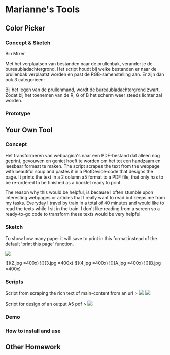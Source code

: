 # Marianne's Tools

## Color Picker



### Concept & Sketch

Bin Mixer

Met het verplaatsen van bestanden naar de prullenbak, verander je de bureaubladachtergrond. Het script houdt bij welke bestanden er naar de prullenbak verplaatst worden en past de RGB-samenstelling aan. Er zijn dan ook 3 categorieen:


Bij het legen van de prullenmand, wordt de bureaubladachtergrond zwart. Zodat bij het toenemen van de R, G of B het scherm weer steeds lichter zal worden.

### Prototype



## Your Own Tool

### Concept

Het transformeren van webpagina's naar een PDF-bestand dat alleen nog geprint, gevouwen en geniet hoeft te worden om het tot een handzaam en leesbaar formaat te maken. The script scrapes the text from the webpage with beautiful soup and pastes it in a PlotDevice-code that designs the page. It prints the text in a 2 column a5 format to a PDF file, that only has to be re-ordered to be finished as a booklet ready to print.

The reason why this would be helpful, is because I often stumble upon interesting webpages or articles that I really want to read but keeps me from my tasks. Everyday I travel by train in a total of 40 minutes and would like to read the texts while I sit in the train. I don't like reading from a screen so a ready-to-go code to transform these texts would be very helpful.

### Sketch

To show how many paper it will save to print in this format instead of the default 'print this page' function.

![](comparison.png)



![](2.jpg =400x)
![](3.jpg =400x)
![](4.jpg =400x)
![](A.jpg =400x)
![](B.jpg =400x)

### Scripts

Script from scraping the rich text of main-content from an url >
![](BS.pv)
![](BS2.pv)

Script for design of an output A5 pdf >
![](indeling.pv)

### Demo



<!-- [Movie on Vimeo](https://vimeo.com/-) -->



### How to install and use

## Other Homework

